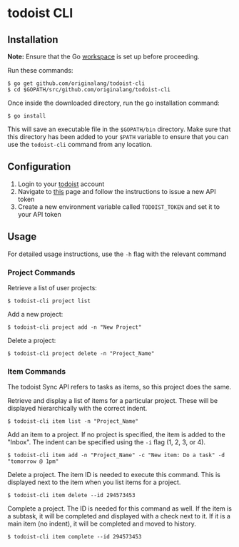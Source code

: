 # todoist CLI

## Installation

**Note:** Ensure that the Go [workspace](https://golang.org/doc/code.html#Workspaces) is set up before proceeding.

Run these commands:

```
$ go get github.com/originalang/todoist-cli
$ cd $GOPATH/src/github.com/originalang/todoist-cli
```
Once inside the downloaded directory, run the go installation command:

```
$ go install   
```
This will save an executable file in the `$GOPATH/bin` directory. Make sure that this directory has been added to your `$PATH` variable to ensure that you can use the `todoist-cli` command from any location.

## Configuration

1. Login to your [todoist](https://todoist.com/) account
2. Navigate to [this](https://todoist.com/prefs/integrations) page and follow the instructions to issue a new API token
3. Create a new environment variable called `TODOIST_TOKEN` and set it to your API token

## Usage

For detailed usage instructions, use the ```-h``` flag with the relevant command

### Project Commands

Retrieve a list of user projects:

```
$ todoist-cli project list 
```

Add a new project:

```
$ todoist-cli project add -n "New Project"
```

Delete a project:

```
$ todoist-cli project delete -n "Project_Name"
```

### Item Commands

The todoist Sync API refers to tasks as items, so this project does the same.

Retrieve and display a list of items for a particular project. These will be displayed hierarchically with the correct indent.

```
$ todoist-cli item list -n "Project_Name"
```

Add an item to a project. If no project is specified, the item is added to the "Inbox". The indent can be specified using the ```-i``` flag (1, 2, 3, or 4).

```
$ todoist-cli item add -n "Project_Name" -c "New item: Do a task" -d "tomorrow @ 1pm"
```

Delete a project. The item ID is needed to execute this command. This is displayed next to the item when you list items for a project.

```
$ todoist-cli item delete --id 294573453
```

Complete a project. The ID is needed for this command as well. If the item is a subtask, it will be completed and displayed with a check next to it. If it is a main item (no indent), it will be completed and moved to history.

```
$ todoist-cli item complete --id 294573453
```
